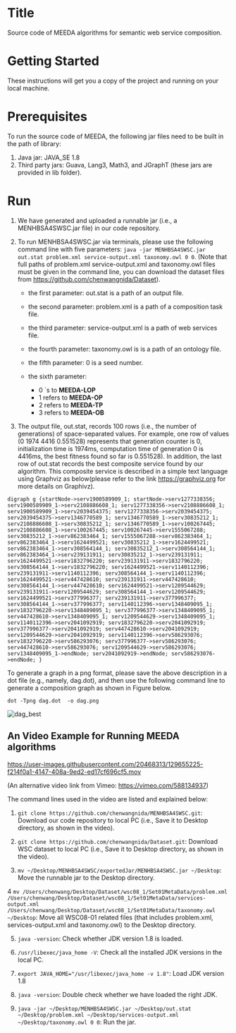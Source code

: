 # Title
Source code of MEEDA algorithms for semantic web service composition.

# Getting Started
These instructions will get you a copy of the project and running on your local machine.

# Prerequisites

To run the source code of MEEDA, the following jar files need to be built in the path of library:

1. Java jar: JAVA_SE 1.8
2. Third party jars: Guava, Lang3, Math3, and JGraphT (these jars are provided in lib folder).

# Run 

1. We have generated and uploaded a runnable jar (i.e., a MENHBSA4SWSC.jar file) in our code repository.

2. To run MENHBSA4SWSC.jar via terminals, please use the following command line with five parameters: `java -jar MENHBSA4SWSC.jar out.stat problem.xml service-output.xml taxonomy.owl 0 0`. (Note that full paths of problem.xml service-output.xml and taxonomy.owl files must be given in the command line, you can download the dataset files from https://github.com/chenwangnida/Dataset).

   	- the first parameter: out.stat is a path of an output file.
   	
   	- the second parameter: problem.xml is a path of a composition task file.
   	
   	- the third parameter: service-output.xml is a path of web services file.
   	
   	- the fourth parameter: taxonomy.owl is is a path of an ontology file.
   	
   	- the fifth parameter: 0 is a seed number.
   	
   	- the sixth parameter: 
      - 0 `s to **MEEDA-LOP** 
      - 1 refers to **MEEDA-OP** 
      - 2 refers to **MEEDA-TP** 
      - 3 refers to **MEEDA-OB** 

3. The output file, out.stat, records 100 rows (i.e., the number of generations) of space-separated values. For example, one row of values (0 1974 4416 0.551528) represents that generation counter is 0, initialization time is 1974ms, computation time of generation 0 is 4416ms, the best fitness found so far is 0.551528). In addition, the last row of out.stat records the best composite service found by our algorithm. This composite service is described in a simple text language using Graphviz as below(please refer to the link https://graphviz.org for more details on Graphivz).

`digraph g {startNode->serv1900589909_1; startNode->serv1277338356; serv1900589909_1->serv2108886608_1; serv1277338356->serv2108886608_1; serv1900589909_1->serv2039454375; serv1277338356->serv2039454375; serv2039454375->serv1346770589_1; serv1346770589_1->serv30835212_1; serv2108886608_1->serv30835212_1; serv1346770589_1->serv100267445; serv2108886608_1->serv100267445; serv100267445->serv1555067288; serv30835212_1->serv862383464_1; serv1555067288->serv862383464_1; serv862383464_1->serv1624499521; serv30835212_1->serv1624499521; serv862383464_1->serv308564144_1; serv30835212_1->serv308564144_1; serv862383464_1->serv239131911; serv30835212_1->serv239131911; serv1624499521->serv1832796220; serv239131911->serv1832796220; serv308564144_1->serv1832796220; serv1624499521->serv1140112396; serv239131911->serv1140112396; serv308564144_1->serv1140112396; serv1624499521->serv447428610; serv239131911->serv447428610; serv308564144_1->serv447428610; serv1624499521->serv1209544629; serv239131911->serv1209544629; serv308564144_1->serv1209544629; serv1624499521->serv377996377; serv239131911->serv377996377; serv308564144_1->serv377996377; serv1140112396->serv1348409095_1; serv1832796220->serv1348409095_1; serv377996377->serv1348409095_1; serv447428610->serv1348409095_1; serv1209544629->serv1348409095_1; serv1140112396->serv2041092919; serv1832796220->serv2041092919; serv377996377->serv2041092919; serv447428610->serv2041092919; serv1209544629->serv2041092919; serv1140112396->serv586293076; serv1832796220->serv586293076; serv377996377->serv586293076; serv447428610->serv586293076; serv1209544629->serv586293076; serv1348409095_1->endNode; serv2041092919->endNode; serv586293076->endNode; }`


To generate a graph in a png format, please save the above description in a dot file (e.g., namely, dag.dot), and then use the following command line to generate a composition graph as shown in Figure below.

`dot -Tpng dag.dot  -o dag.png`


![dag_best](https://user-images.githubusercontent.com/20468313/130166954-2f3ca3ab-48c3-4670-a799-d45ab37dc246.png)

## An Video Example for Running MEEDA algorithms 
https://user-images.githubusercontent.com/20468313/129655225-f214f0a1-4147-408a-9ed2-ed17cf696cf5.mov

(An alternative video link from Vimeo: https://vimeo.com/588134937)

The command lines used in the video are listed and explained below:

1. `git clone https://github.com/chenwangnida/MENHBSA4SWSC.git`: Download our code repository to local PC (i.e., Save it to Desktop directory, as shown in the video).

2. `git clone https://github.com/chenwangnida/Dataset.git`: Download WSC dataset to local PC (i.e., Save it to Desktop directory, as shown in the video).

3. `mv ~/Desktop/MENHBSA4SWSC/exportedJar/MENHBSA4SWSC.jar ~/Desktop`: Move the runnable jar to the Desktop directory.

4 `mv /Users/chenwang/Desktop/Dataset/wsc08_1/Set01MetaData/problem.xml /Users/chenwang/Desktop/Dataset/wsc08_1/Set01MetaData/services-output.xml /Users/chenwang/Desktop/Dataset/wsc08_1/Set01MetaData/taxonomy.owl ~/Desktop`: Move all WSC08-01 related files (that includes problem.xml, services-output.xml and taxonomy.owl) to the Desktop directory.

5. `java -version`: Check whether JDK version 1.8 is loaded.

6. `/usr/libexec/java_home -V`: Check all the installed JDK versions in the local PC.

7. `export JAVA_HOME="/usr/libexec/java_home -v 1.8"`: Load JDK version 1.8

8. `java -version`: Double check whether we have loaded the right JDK.

9. `java -jar ~/Desktop/MENHBSA4SWSC.jar ~/Desktop/out.stat ~/Desktop/problem.xml ~/Desktop/services-output.xml ~/Desktop/taxonomy.owl 0 0`: Run the jar.
